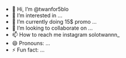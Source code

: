 - 👋 Hi, I’m @twanfor5blo
- 👀 I’m interested in ...
- 🌱 I’m currently doing 15$ promo ...
- 💞️ I’m looking to collaborate on ...
- 📫 How to reach me instagram solotwannn_
- 😄 Pronouns: ...
- ⚡ Fun fact: ...

<!---
twanfor5blo/twanfor5blo is a ✨ special ✨ repository because its `README.md` (this file) appears on your GitHub profile.
You can click the Preview link to take a look at your changes.
--->
